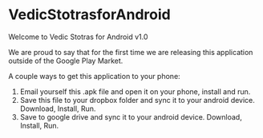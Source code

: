 VedicStotrasforAndroid
======================

Welcome to Vedic Stotras for Android v1.0

We are proud to say that for the first time we are releasing this application outside of the Google Play Market.

A couple ways to get this application to your phone:
1) Email yourself this .apk file and open it on your phone, install and run.
2) Save this file to your dropbox folder and sync it to your android device. Download, Install, Run.
3) Save to google drive and sync it to your android device. Download, Install, Run.

